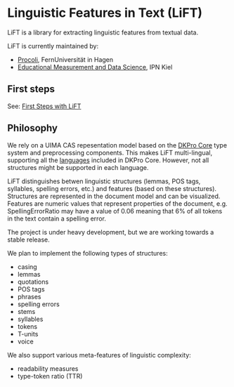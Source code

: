 # Linguistic Features in Text (LiFT)

LiFT is a library for extracting linguistic features from textual data.

LiFT is currently maintained by:
* [Procoli](https://www.fernuni-hagen.de/computerlinguistik/), FernUniversität in Hagen
* [Educational Measurement and Data Science](https://www.leibniz-ipn.de/en/the-ipn/about-us/staff/andrea-horbach), IPN Kiel

## First steps

See: [First Steps with LiFT](docs/first-steps.md)

## Philosophy
We rely on a UIMA CAS repesentation model based on the [DKPro Core](https://dkpro.github.io/dkpro-core/) type system and preprocessing components.
This makes LiFT multi-lingual, supporting all the [languages](https://dkpro.github.io/dkpro-core/releases/2.2.0/docs/model-reference.html) included in DKPro Core.
However, not all structures might be supported in each language.

LiFT distinguishes betwen linguistic structures (lemmas, POS tags, syllables, spelling errors, etc.) and features (based on these structures).
Structures are represented in the document model and can be visualized.
Features are numeric values that represent properties of the document, e.g. SpellingErrorRatio may have a value of 0.06 meaning that 6% of all tokens in the text contain a spelling error.

The project is under heavy development, but we are working towards a stable release.

We plan to implement the following types of structures:
* casing
* lemmas
* quotations
* POS tags
* phrases
* spelling errors
* stems
* syllables
* tokens
* T-units
* voice

We also support various meta-features of linguistic complexity:
* readability measures
* type-token ratio (TTR)


